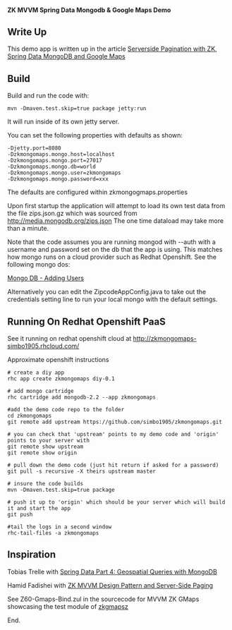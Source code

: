 
#### ZK MVVM Spring Data Mongodb & Google Maps Demo

## Write Up

This demo app is written up in the article [Serverside Pagination with ZK, Spring Data MongoDB and Google Maps](http://architects.dzone.com/articles/serverside-pagination-zk)

## Build

Build and run the code with: 

	mvn -Dmaven.test.skip=true package jetty:run

It will run inside of its own jetty server. 

You can set the following properties with defaults as shown: 

	-Djetty.port=8080 
	-Dzkmongomaps.mongo.host=localhost
	-Dzkmongomaps.mongo.port=27017
	-Dzkmongomaps.mongo.db=world
	-Dzkmongomaps.mongo.user=zkmongomaps
	-Dzkmongomaps.mongo.password=xxx

The defaults are configured within zkmongogmaps.properties

Upon first startup the application will attempt to load its own test data from 
the file zips.json.gz which was sourced from http://media.mongodb.org/zips.json
The one time dataload may take more than a minute. 

Note that the code assumes you are running mongod with --auth with a username 
and password set on the db that the app is using.  This matches how mongo runs 
on a cloud provider such as Redhat Openshift. See the following mongo dos: 

[Mongo DB - Adding Users](http://docs.mongodb.org/manual/tutorial/control-access-to-mongodb-with-authentication/#adding-users)

Alternatively you can edit the ZipcodeAppConfig.java to take out the credentials 
setting line to run your local mongo with the default settings. 

## Running On Redhat Openshift PaaS

See it running on redhat openshift cloud at http://zkmongomaps-simbo1905.rhcloud.com/

Approximate openshift instructions

	# create a diy app
	rhc app create zkmongomaps diy-0.1
	
	# add mongo cartridge
	rhc cartridge add mongodb-2.2 --app zkmongomaps
	
	#add the demo code repo to the folder
	cd zkmongomaps
	git remote add upstream https://github.com/simbo1905/zkmongomaps.git

	# you can check that 'upstream' points to my demo code and 'origin' points to your server with 
	git remote show upstream
	git remote show origin
	
	# pull down the demo code (just hit return if asked for a password)
	git pull -s recursive -X theirs upstream master
	
	# insure the code builds
	mvn -Dmaven.test.skip=true package
	
	# push it up to 'origin' which should be your server which will build it and start the app
	git push
	
	#tail the logs in a second window
	rhc-tail-files -a zkmongomaps 

## Inspiration 

Tobias Trelle with [Spring Data Part 4: Geospatial Queries with MongoDB](http://blog.codecentric.de/en/2012/02/spring-data-mongodb-geospatial-queries/)

Hamid Fadishei with [ZK MVVM Design Pattern and Server-Side Paging](http://fadishei.wordpress.com/2012/03/22/zk-mvvm-design-pattern-and-server-side-paging/)

See Z60-Gmaps-Bind.zul in the sourcecode for MVVM ZK GMaps showcasing the test module of [zkgmapsz](https://code.google.com/p/zkgmapsz/)

End.
